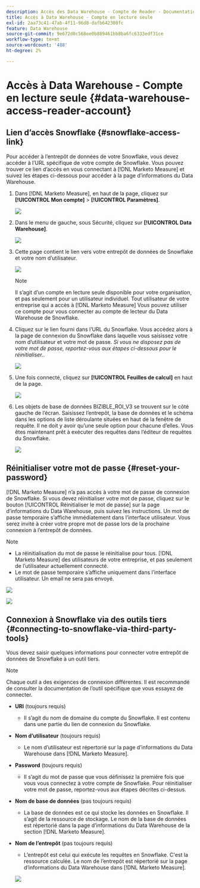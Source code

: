 ```yaml
---
description: Accès des Data Warehouse - Compte de Reader - Documentation du produit
title: Accès à Data Warehouse - Compte en lecture seule
exl-id: 2aa73c41-47ab-4f11-96d8-dafb642308fc
feature: Data Warehouse
source-git-commit: 9e672d0c568ee0b889461bb8ba6fc6333edf31ce
workflow-type: tm+mt
source-wordcount: '488'
ht-degree: 2%

---
```


# Accès à Data Warehouse - Compte en lecture seule {#data-warehouse-access-reader-account}

## Lien d’accès Snowflake {#snowflake-access-link}

Pour accéder à l’entrepôt de données de votre Snowflake, vous devez accéder à l’URL spécifique de votre compte de Snowflake. Vous pouvez trouver ce lien d’accès en vous connectant à [!DNL Marketo Measure] et suivez les étapes ci-dessous pour accéder à la page d’informations du Data Warehouse.

1. Dans [!DNL Marketo Measure], en haut de la page, cliquez sur **[!UICONTROL Mon compte]** > **[!UICONTROL Paramètres]**.

   ![](assets/data-warehouse-access-reader-account-1.png)

1. Dans le menu de gauche, sous Sécurité, cliquez sur **[!UICONTROL Data Warehouse]**.

   ![](assets/data-warehouse-access-reader-account-2.png)

1. Cette page contient le lien vers votre entrepôt de données de Snowflake et votre nom d’utilisateur.

   ![](assets/data-warehouse-access-reader-account-3.png)

   >[!NOTE]
   >
   >Il s’agit d’un compte en lecture seule disponible pour votre organisation, et pas seulement pour un utilisateur individuel. Tout utilisateur de votre entreprise qui a accès à [!DNL Marketo Measure] Vous pouvez utiliser ce compte pour vous connecter au compte de lecteur du Data Warehouse de Snowflake.

1. Cliquez sur le lien fourni dans l’URL du Snowflake. Vous accédez alors à la page de connexion du Snowflake dans laquelle vous saisissez votre nom d’utilisateur et votre mot de passe. _Si vous ne disposez pas de votre mot de passe, reportez-vous aux étapes ci-dessous pour le réinitialiser._.

   ![](assets/data-warehouse-access-reader-account-4.png)

1. Une fois connecté, cliquez sur **[!UICONTROL Feuilles de calcul]** en haut de la page.

   ![](assets/data-warehouse-access-reader-account-5.png)

1. Les objets de base de données BIZIBLE_ROI_V3 se trouvent sur le côté gauche de l’écran. Saisissez l’entrepôt, la base de données et le schéma dans les options de liste déroulante situées en haut de la fenêtre de requête. Il ne doit y avoir qu’une seule option pour chacune d’elles. Vous êtes maintenant prêt à exécuter des requêtes dans l’éditeur de requêtes du Snowflake.

   ![](assets/data-warehouse-access-reader-account-6.png)

## Réinitialiser votre mot de passe {#reset-your-password}

[!DNL Marketo Measure] n’a pas accès à votre mot de passe de connexion de Snowflake. Si vous devez réinitialiser votre mot de passe, cliquez sur le bouton [!UICONTROL Réinitialiser le mot de passe] sur la page d’informations du Data Warehouse, puis suivez les instructions. Un mot de passe temporaire s’affiche immédiatement dans l’interface utilisateur. Vous serez invité à créer votre propre mot de passe lors de la prochaine connexion à l’entrepôt de données.

>[!NOTE]
>
>* La réinitialisation du mot de passe le réinitialise pour tous. [!DNL Marketo Measure] des utilisateurs de votre entreprise, et pas seulement de l’utilisateur actuellement connecté.
>* Le mot de passe temporaire s’affiche uniquement dans l’interface utilisateur. Un email ne sera pas envoyé.

![](assets/data-warehouse-access-reader-account-7.png)

![](assets/data-warehouse-access-reader-account-8.png)

## Connexion à Snowflake via des outils tiers {#connecting-to-snowflake-via-third-party-tools}

Vous devez saisir quelques informations pour connecter votre entrepôt de données de Snowflake à un outil tiers.

>[!NOTE]
>
>Chaque outil a des exigences de connexion différentes. Il est recommandé de consulter la documentation de l’outil spécifique que vous essayez de connecter.

* **URI** (toujours requis)
   * Il s’agit du nom de domaine du compte du Snowflake. Il est contenu dans une partie du lien de connexion du Snowflake.
* **Nom d’utilisateur** (toujours requis)
   * Le nom d’utilisateur est répertorié sur la page d’informations du Data Warehouse dans [!DNL Marketo Measure].
* **Password** (toujours requis)
   * Il s’agit du mot de passe que vous définissez la première fois que vous vous connectez à votre compte de Snowflake. Pour réinitialiser votre mot de passe, reportez-vous aux étapes décrites ci-dessus.
* **Nom de base de données** (pas toujours requis)
   * La base de données est ce qui stocke les données en Snowflake. Il s’agit de la ressource de stockage. Le nom de la base de données est répertorié dans la page d’informations du Data Warehouse de la section [!DNL Marketo Measure].
* **Nom de l’entrepôt** (pas toujours requis)
   * L’entrepôt est celui qui exécute les requêtes en Snowflake. C&#39;est la ressource calculée. Le nom de l’entrepôt est répertorié sur la page d’informations du Data Warehouse dans [!DNL Marketo Measure].

  ![](assets/data-warehouse-access-reader-account-9.png)
